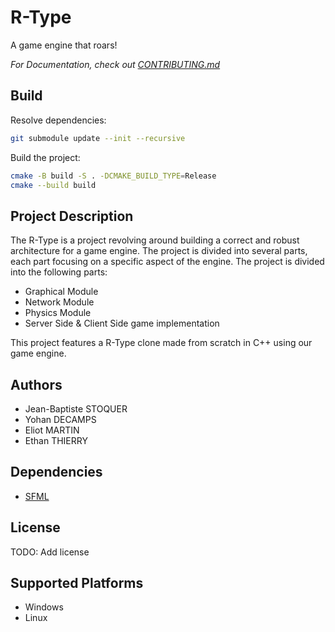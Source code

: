 # R-Type

A game engine that roars!

*For Documentation, check out [CONTRIBUTING.md]()*

## Build

Resolve dependencies:
```bash
git submodule update --init --recursive
```

Build the project:
```bash
cmake -B build -S . -DCMAKE_BUILD_TYPE=Release
cmake --build build
```

## Project Description

The R-Type is a project revolving around building a correct and robust architecture for a game engine. The project is divided into several parts, each part focusing on a specific aspect of the engine. The project is divided into the following parts:
- Graphical Module
- Network Module
- Physics Module
- Server Side & Client Side game implementation

This project features a R-Type clone made from scratch in C++ using our game engine.

## Authors
- Jean-Baptiste STOQUER
- Yohan DECAMPS
- Eliot MARTIN
- Ethan THIERRY

## Dependencies

- [SFML](https://www.sfml-dev.org/)

## License
TODO: Add license

## Supported Platforms
- Windows
- Linux


